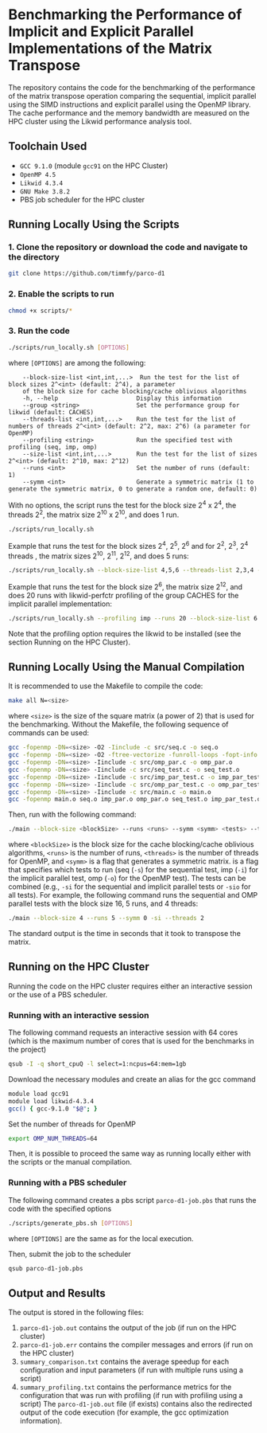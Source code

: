 # Benchmarking the Performance of Implicit and Explicit Parallel Implementations of the Matrix Transpose
The repository contains the code for the benchmarking of the performance of the matrix transpose operation comparing the sequential, implicit parallel using the SIMD instructions and explicit parallel using the OpenMP library. The cache performance and the memory bandwidth are measured on the HPC cluster using the Likwid performance analysis tool.
## Toolchain Used
- `GCC 9.1.0` (module `gcc91` on the HPC Cluster)
- `OpenMP 4.5`
- `Likwid 4.3.4`
- `GNU Make 3.8.2`
- PBS job scheduler for the HPC cluster
## Running Locally Using the Scripts
### 1. Clone the repository or download the code and navigate to the directory
```bash
git clone https://github.com/timmfy/parco-d1
```
### 2. Enable the scripts to run
```bash
chmod +x scripts/*
```
### 3. Run the code
```bash
./scripts/run_locally.sh [OPTIONS]
```
where `[OPTIONS]` are among the following:
```
    --block-size-list <int,int,...>  Run the test for the list of block sizes 2^<int> (default: 2^4), a parameter
    of the block size for cache blocking/cache oblivious algorithms
    -h, --help                      Display this information
    --group <string>                Set the performance group for likwid (default: CACHES)
    --threads-list <int,int,...>    Run the test for the list of numbers of threads 2^<int> (default: 2^2, max: 2^6) (a parameter for OpenMP)
    --profiling <string>            Run the specified test with profiling (seq, imp, omp)
    --size-list <int,int,...>       Run the test for the list of sizes 2^<int> (default: 2^10, max: 2^12)
    --runs <int>                    Set the number of runs (default: 1)
    --symm <int>                    Generate a symmetric matrix (1 to generate the symmetric matrix, 0 to generate a random one, default: 0)
```
With no options, the script runs the test for the block size 2<sup>4</sup> x 2<sup>4</sup>, the threads 2<sup>2</sup>, the matrix size 2<sup>10</sup> x 2<sup>10</sup>, and does 1 run.
```bash
./scripts/run_locally.sh
```
Example that runs the test for the block sizes 2<sup>4</sup>, 2<sup>5</sup>, 2<sup>6</sup> and for 2<sup>2</sup>, 2<sup>3</sup>, 2<sup>4</sup> threads , the matrix sizes 2<sup>10</sup>, 2<sup>11</sup>, 2<sup>12</sup>, and does 5 runs:
```bash
./scripts/run_locally.sh --block-size-list 4,5,6 --threads-list 2,3,4 --size-list 10,11,12 --runs 5
```
Example that runs the test for the block size 2<sup>6</sup>, the matrix size 2<sup>12</sup>, and does 20 runs with likwid-perfctr profiling of the group CACHES for
the implicit parallel implementation:
```bash
./scripts/run_locally.sh --profiling imp --runs 20 --block-size-list 6 --size-list 12 --group CACHES
```
Note that the profiling option requires the likwid to be installed (see the section Running on the HPC Cluster).
## Running Locally Using the Manual Compilation
It is recommended to use the Makefile to compile the code:
```bash
make all N=<size>
```
where `<size>` is the size of the square matrix (a power of 2) that is used for the benchmarking.
Without the Makefile, the following sequence of commands can be used:
```bash
gcc -fopenmp -DN=<size> -O2 -Iinclude -c src/seq.c -o seq.o
gcc -fopenmp -DN=<size> -O2 -ftree-vectorize -funroll-loops -fopt-info -Iinclude -c src/imp_par.c -o imp_par.o
gcc -fopenmp -DN=<size> -Iinclude -c src/omp_par.c -o omp_par.o
gcc -fopenmp -DN=<size> -Iinclude -c src/seq_test.c -o seq_test.o
gcc -fopenmp -DN=<size> -Iinclude -c src/imp_par_test.c -o imp_par_test.o
gcc -fopenmp -DN=<size> -Iinclude -c src/omp_par_test.c -o omp_par_test.o
gcc -fopenmp -DN=<size> -Iinclude -c src/main.c -o main.o
gcc -fopenmp main.o seq.o imp_par.o omp_par.o seq_test.o imp_par_test.o omp_par_test.o -o main
```
Then, run with the following command:
```bash
./main --block-size <blockSize> --runs <runs> --symm <symm> <tests> --threads <threads>
```
where `<blockSize>` is the block size for the cache blocking/cache oblivious algorithms, `<runs>` is the number of runs, `<threads>` is the number of threads for OpenMP, and `<symm>` is a flag that generates a symmetric matrix.
<tests> is a flag that specifies which tests to run (seq (`-s`) for the sequential test, imp (`-i`) for the implicit parallel test, omp (`-o`) for the OpenMP test). The tests can be combined (e.g., `-si` for the sequential and implicit parallel tests or `-sio` for all tests).
For example, the following command runs the sequential and OMP parallel tests with the block size 16, 5 runs, and 4 threads:
```bash
./main --block-size 4 --runs 5 --symm 0 -si --threads 2
```
The standard output is the time in seconds that it took to transpose the matrix.
## Running on the HPC Cluster
Running the code on the HPC cluster requires either an interactive session or the use of a PBS scheduler.
### Running with an interactive session
The following command requests an interactive session with 64 cores (which is the maximum number of cores that is used for the benchmarks in the project)
```bash
qsub -I -q short_cpuQ -l select=1:ncpus=64:mem=1gb
```
Download the necessary modules and create an alias for the gcc command
```bash
module load gcc91
module load likwid-4.3.4
gcc() { gcc-9.1.0 "$@"; }
```
Set the number of threads for OpenMP
```bash
export OMP_NUM_THREADS=64
```
Then, it is possible to proceed the same way as running locally either with the scripts or the manual compilation.

### Running with a PBS scheduler
The following command creates a pbs script `parco-d1-job.pbs` that runs the code with the specified options
```bash
./scripts/generate_pbs.sh [OPTIONS]
```
where `[OPTIONS]` are the same as for the local execution.

Then, submit the job to the scheduler
```bash
qsub parco-d1-job.pbs
```

## Output and Results
The output is stored in the following files:
1. `parco-d1-job.out` contains the output of the job (if run on the HPC cluster)
2. `parco-d1-job.err` contains the compiler messages and errors (if run on the HPC cluster)
3. `summary_comparison.txt` contains the average speedup for each configuration and input parameters (if run with multiple runs using a script)
4. `summary_profiling.txt` contains the performance metrics for the configuration that was run with profiling (if run with profiling using a script)
The `parco-d1-job.out` file (if exists) contains also the redirected output of the code execution (for example, the gcc optimization information).
